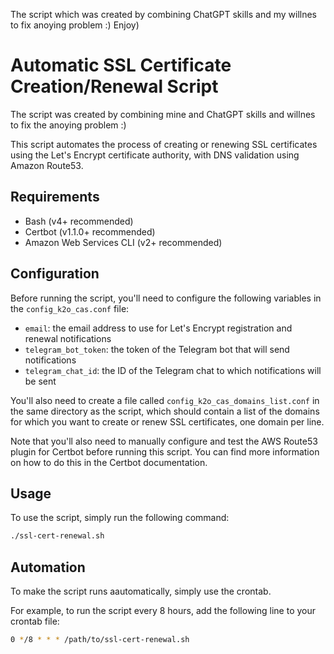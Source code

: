 The script which was created by combining ChatGPT skills and my willnes to fix anoying problem :)
Enjoy)

# Automatic SSL Certificate Creation/Renewal Script

The script was created by combining mine and ChatGPT skills and willnes to fix the anoying problem :) 

This script automates the process of creating or renewing SSL certificates using the Let's Encrypt certificate authority, with DNS validation using Amazon Route53.

## Requirements

- Bash (v4+ recommended)
- Certbot (v1.1.0+ recommended)
- Amazon Web Services CLI (v2+ recommended)

## Configuration

Before running the script, you'll need to configure the following variables in the `config_k2o_cas.conf` file:

- `email`: the email address to use for Let's Encrypt registration and renewal notifications
- `telegram_bot_token`: the token of the Telegram bot that will send notifications
- `telegram_chat_id`: the ID of the Telegram chat to which notifications will be sent

You'll also need to create a file called `config_k2o_cas_domains_list.conf` in the same directory as the script, which should contain a list of the domains for which you want to create or renew SSL certificates, one domain per line.

Note that you'll also need to manually configure and test the AWS Route53 plugin for Certbot before running this script. You can find more information on how to do this in the Certbot documentation.

## Usage

To use the script, simply run the following command:

```bash
./ssl-cert-renewal.sh
```

## Automation

To make the script runs aautomatically, simply use the crontab.

For example, to run the script every 8 hours, add the following line to your crontab file:

```bash
0 */8 * * * /path/to/ssl-cert-renewal.sh
```
